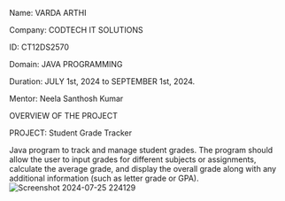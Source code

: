 Name: VARDA ARTHI

Company: CODTECH IT SOLUTIONS

ID: CT12DS2570

Domain: JAVA PROGRAMMING

Duration: JULY 1st, 2024 to SEPTEMBER 1st, 2024.

Mentor: Neela Santhosh Kumar

OVERVIEW OF THE PROJECT

PROJECT: Student Grade Tracker

Java program to track and manage student grades. The program should allow the user to input grades for different subjects or assignments, calculate the average grade, and display the overall grade along with any additional information (such as letter grade or GPA).
![Screenshot 2024-07-25 224129](https://github.com/user-attachments/assets/a16d9111-5f3d-4cab-aef1-967f49aa11c3)
